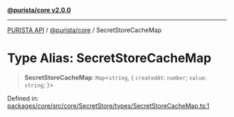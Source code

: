 [**@purista/core v2.0.0**](../README.md)

***

[PURISTA API](../../../packages.md) / [@purista/core](../README.md) / SecretStoreCacheMap

# Type Alias: SecretStoreCacheMap

> **SecretStoreCacheMap**: `Map`\<`string`, \{ `createdAt`: `number`; `value`: `string`; \}\>

Defined in: [packages/core/src/core/SecretStore/types/SecretStoreCacheMap.ts:1](https://github.com/puristajs/purista/blob/master/packages/core/src/core/SecretStore/types/SecretStoreCacheMap.ts#L1)
